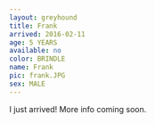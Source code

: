 ```yaml
---
layout: greyhound
title: Frank
arrived: 2016-02-11
age: 5 YEARS
available: no
color: BRINDLE
name: Frank
pic: frank.JPG
sex: MALE
---
```


I just arrived! More info coming soon.
